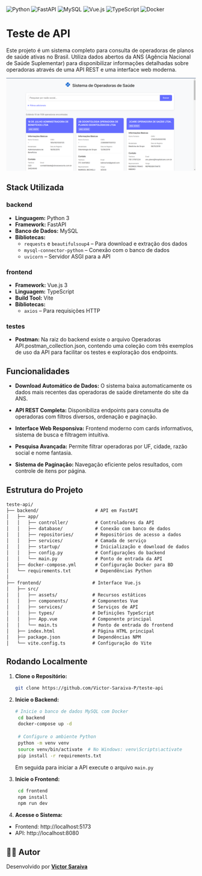 ![Python](https://img.shields.io/badge/Python-3776AB?style=for-the-badge&logo=python&logoColor=white)
![FastAPI](https://img.shields.io/badge/FastAPI-009688?style=for-the-badge&logo=fastapi&logoColor=white)
![MySQL](https://img.shields.io/badge/MySQL-4479A1?style=for-the-badge&logo=mysql&logoColor=white)
![Vue.js](https://img.shields.io/badge/Vue.js-4FC08D?style=for-the-badge&logo=vue.js&logoColor=white)
![TypeScript](https://img.shields.io/badge/TypeScript-3178C6?style=for-the-badge&logo=typescript&logoColor=white)
![Docker](https://img.shields.io/badge/Docker-2496ED?style=for-the-badge&logo=docker&logoColor=white)
# Teste de API

Este projeto é um sistema completo para consulta de operadoras de planos de saúde ativas no Brasil. Utiliza dados abertos da ANS (Agência Nacional de Saúde Suplementar) para disponibilizar informações detalhadas sobre operadoras através de uma API REST e uma interface web moderna.


![screenshot do frontend](./screenshot.png)


## Stack Utilizada

### backend
- **Linguagem:** Python 3
- **Framework:** FastAPI
- **Banco de Dados:** MySQL
- **Bibliotecas:**
    -  `requests` e `beautifulsoup4` – Para download e extração dos dados
    - `mysql-connector-python` – Conexão com o banco de dados
    - `uvicorn` – Servidor ASGI para a API



### frontend
- **Framework:** Vue.js 3
- **Linguagem:** TypeScript
- **Build Tool:**  Vite
- **Bibliotecas:**
    -  `axios` – Para requisições HTTP


### testes

- **Postman:** Na raiz do backend existe o arquivo Operadoras API.postman_collection.json, contendo uma coleção com três exemplos de uso da API para facilitar os testes e exploração dos endpoints.

## Funcionalidades

- **Download Automático de Dados:** O sistema baixa automaticamente os dados mais recentes das operadoras de saúde diretamente do site da ANS.

- **API REST Completa:** Disponibiliza endpoints para consulta de operadoras com filtros diversos, ordenação e paginação.

- **Interface Web Responsiva:** Frontend moderno com cards informativos, sistema de busca e filtragem intuitiva.

- **Pesquisa Avançada:** Permite filtrar operadoras por UF, cidade, razão social e nome fantasia.

- **Sistema de Paginação:** Navegação eficiente pelos resultados, com controle de itens por página.
## Estrutura do Projeto

```
teste-api/
├── backend/                     # API em FastAPI
│   ├── app/
│   │   ├── controller/          # Controladores da API
│   │   ├── database/            # Conexão com banco de dados
│   │   ├── repositories/        # Repositórios de acesso a dados
│   │   ├── services/            # Camada de serviço
│   │   ├── startup/             # Inicialização e download de dados
│   │   ├── config.py            # Configurações do backend
│   │   └── main.py              # Ponto de entrada da API
│   ├── docker-compose.yml       # Configuração Docker para BD
│   └── requirements.txt         # Dependências Python
│
├── frontend/                   # Interface Vue.js
│   ├── src/
│   │   ├── assets/             # Recursos estáticos
│   │   ├── components/         # Componentes Vue
│   │   ├── services/           # Serviços de API
│   │   ├── types/              # Definições TypeScript
│   │   ├── App.vue             # Componente principal
│   │   └── main.ts             # Ponto de entrada do frontend
│   ├── index.html              # Página HTML principal
│   ├── package.json            # Dependências NPM
│   └── vite.config.ts          # Configuração do Vite
```
## Rodando Localmente

1. **Clone o Repositório:**

   ```bash
   git clone https://github.com/Victor-Saraiva-P/teste-api
   ```

2. **Inicie o Backend:**

   ```bash
   # Inicie o banco de dados MySQL com Docker
    cd backend
    docker-compose up -d

    # Configure o ambiente Python
    python -m venv venv
    source venv/bin/activate  # No Windows: venv\Scripts\activate
    pip install -r requirements.txt
   ```
   Em seguida para iniciar a API execute o arquivo `main.py`

3. **Inicie o Frontend:**  
   ```bash
    cd frontend
    npm install
    npm run dev
   ```

4. **Acesse o Sistema:**
- Frontend: http://localhost:5173
- API: http://localhost:8080

## 👨‍💻 Autor

Desenvolvido por **[Victor Saraiva](https://github.com/Victor-Saraiva-P)**
